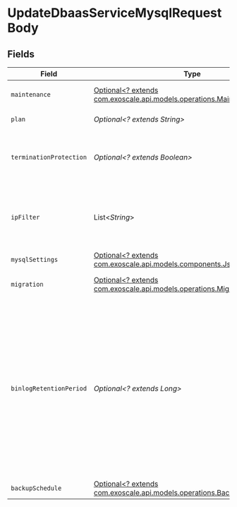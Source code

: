 # UpdateDbaasServiceMysqlRequestBody


## Fields

| Field                                                                                                                                                                                                                            | Type                                                                                                                                                                                                                             | Required                                                                                                                                                                                                                         | Description                                                                                                                                                                                                                      |
| -------------------------------------------------------------------------------------------------------------------------------------------------------------------------------------------------------------------------------- | -------------------------------------------------------------------------------------------------------------------------------------------------------------------------------------------------------------------------------- | -------------------------------------------------------------------------------------------------------------------------------------------------------------------------------------------------------------------------------- | -------------------------------------------------------------------------------------------------------------------------------------------------------------------------------------------------------------------------------- |
| `maintenance`                                                                                                                                                                                                                    | [Optional<? extends com.exoscale.api.models.operations.Maintenance>](../../models/operations/Maintenance.md)                                                                                                                     | :heavy_minus_sign:                                                                                                                                                                                                               | Automatic maintenance settings                                                                                                                                                                                                   |
| `plan`                                                                                                                                                                                                                           | *Optional<? extends String>*                                                                                                                                                                                                     | :heavy_minus_sign:                                                                                                                                                                                                               | Subscription plan                                                                                                                                                                                                                |
| `terminationProtection`                                                                                                                                                                                                          | *Optional<? extends Boolean>*                                                                                                                                                                                                    | :heavy_minus_sign:                                                                                                                                                                                                               | Service is protected against termination and powering off                                                                                                                                                                        |
| `ipFilter`                                                                                                                                                                                                                       | List<*String*>                                                                                                                                                                                                                   | :heavy_minus_sign:                                                                                                                                                                                                               | Allow incoming connections from CIDR address block, e.g. '10.20.0.0/16'                                                                                                                                                          |
| `mysqlSettings`                                                                                                                                                                                                                  | [Optional<? extends com.exoscale.api.models.components.JsonSchemaMysql>](../../models/components/JsonSchemaMysql.md)                                                                                                             | :heavy_minus_sign:                                                                                                                                                                                                               | N/A                                                                                                                                                                                                                              |
| `migration`                                                                                                                                                                                                                      | [Optional<? extends com.exoscale.api.models.operations.Migration>](../../models/operations/Migration.md)                                                                                                                         | :heavy_minus_sign:                                                                                                                                                                                                               | Migrate data from existing server                                                                                                                                                                                                |
| `binlogRetentionPeriod`                                                                                                                                                                                                          | *Optional<? extends Long>*                                                                                                                                                                                                       | :heavy_minus_sign:                                                                                                                                                                                                               | The minimum amount of time in seconds to keep binlog entries before deletion. This may be extended for services that require binlog entries for longer than the default for example if using the MySQL Debezium Kafka connector. |
| `backupSchedule`                                                                                                                                                                                                                 | [Optional<? extends com.exoscale.api.models.operations.BackupSchedule>](../../models/operations/BackupSchedule.md)                                                                                                               | :heavy_minus_sign:                                                                                                                                                                                                               | N/A                                                                                                                                                                                                                              |
